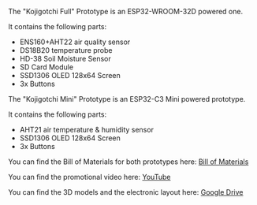 The "Kojigotchi Full" Prototype is an ESP32-WROOM-32D powered one.  

It contains the following parts:
-  ENS160+AHT22 air quality sensor
-  DS18B20 temperature probe
-  HD-38 Soil Moisture Sensor
-  SD Card Module
-  SSD1306 OLED 128x64 Screen
-  3x Buttons

The "Kojigotchi Mini" Prototype is an ESP32-C3 Mini powered prototype.   

It contains the following parts:
- AHT21 air temperature & humidity sensor
- SSD1306 OLED 128x64 Screen
- 3x Buttons

You can find the Bill of Materials for both prototypes here: [Bill of Materials](https://docs.google.com/spreadsheets/d/1Nah8wHKDZGScxOlTzoZ7eVQv57YzL9vHQQCa6aaGGkU/edit?usp=sharing)   

You can find the promotional video here: [YouTube](https://www.youtube.com/watch?v=BZfs6DAuISM)   

You can find the 3D models and the electronic layout here: [Google Drive](https://drive.google.com/drive/folders/1R71gkLUSStifPurlsIiyDjJTEd40vDSg?usp=sharing)
